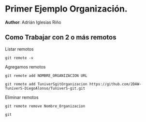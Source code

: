 # Primer Ejemplo Organización.

**Author**: Adrián Iglesias Riño








## Como Trabajar con 2 o más remotos

Listar remotos

`git remote -v`

Agregamos remotos

`git remote add NOMBRE_ORGANIZACION URL`

`git remote add TuniverSgitOrganizacion https://github.com/2DAW-TuniverS-DiegoAlonso/TuniverS-git.git`

Eliminar remotos

`git remote remove Nombre_Organizacion`

`git `